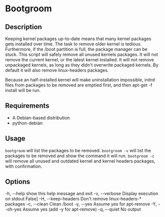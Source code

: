 Bootgroom
=========

Description
-----------
Keeping kernel packages up-to-date means that many kernel packages gets
installed over time.  The task to remove older kernel is tedious. Furthermore,
if the /boot partition is full, the package manager can be stuck.  This script
will safely remove all unused kernels packages.  It will not remove the current
kernel, or the latest kernel installed. It will not remove unpackaged kernels,
as long as they didn't overwrite packaged kernels. By default it will also
remove linux-headers packages.

Because an half-installed kernel will make uninstallation impossible, initrd
files from packages to be removed are emptied first, and then apt-get -f
install will be run.

Requirements
------------
* A Debian-based distribution
* python-debian

Usage 
-----

`bootgroom`
will list the packages to be removed.
`bootgroom -v`
will list the packages to be removed and show the command it will run.
`bootgroom -c`
will remove all unused and outdated kernel and kernel headers packages, with
confirmation.

Options
-------
  -h, --help          show this help message and exit
  -v, --verbose       Display execution on stdout False]
  -H, --keep-headers  Don't remove linux-headers-* packages
  -c, --clean         Clean /boot
  -y, --yes           Assume yes for apt-remove
  -Y, --oh-yes        Assume yes (add -y for apt-remove)
  -q, --quiet         No output
